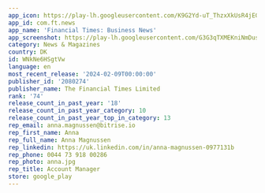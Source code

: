 ```yaml
---
app_icon: https://play-lh.googleusercontent.com/K9G2Yd-uT_ThzxXkUsR4jEGIw_P1enRMwgpO_KetgeY1ONcqspkRyw1DlNI6VVOm-zs
app_id: com.ft.news
app_name: 'Financial Times: Business News'
app_screenshot: https://play-lh.googleusercontent.com/G3G3qTXMEKniNmDusWXw7Y0JcT7bnjrlOMk5ddH9KI0qyT6xdn8lZtY9rZi41Ki3ILg
category: News & Magazines
country: DK
id: WNkNe6HSgtVw
language: en
most_recent_release: '2024-02-09T00:00:00'
publisher_id: '2080274'
publisher_name: The Financial Times Limited
rank: '74'
release_count_in_past_year: '18'
release_count_in_past_year_category: 10
release_count_in_past_year_top_in_category: 13
rep_email: anna.magnussen@bitrise.io
rep_first_name: Anna
rep_full_name: Anna Magnussen
rep_linkedin: https://uk.linkedin.com/in/anna-magnussen-0977131b
rep_phone: 0044 73 918 00286
rep_photo: anna.jpg
rep_title: Account Manager
store: google_play
---
```


